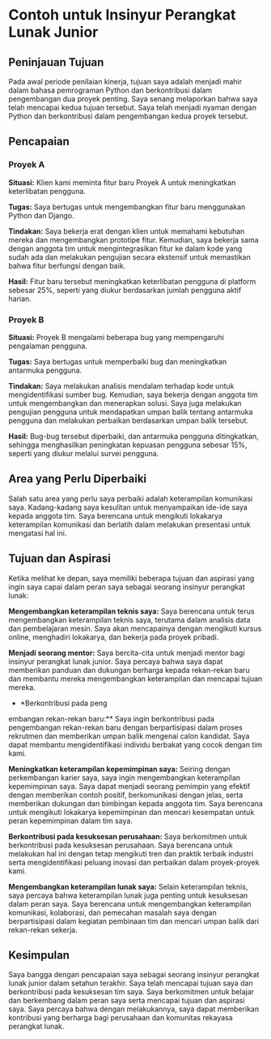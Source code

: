 # Contoh untuk Insinyur Perangkat Lunak Junior

## **Peninjauan Tujuan**

Pada awal periode penilaian kinerja, tujuan saya adalah menjadi mahir dalam bahasa pemrograman Python dan berkontribusi dalam pengembangan dua proyek penting. Saya senang melaporkan bahwa saya telah mencapai kedua tujuan tersebut. Saya telah menjadi nyaman dengan Python dan berkontribusi dalam pengembangan kedua proyek tersebut.

## **Pencapaian**

### **Proyek A**

**Situasi:** Klien kami meminta fitur baru Proyek A untuk meningkatkan keterlibatan pengguna.

**Tugas:** Saya bertugas untuk mengembangkan fitur baru menggunakan Python dan Django.

**Tindakan:** Saya bekerja erat dengan klien untuk memahami kebutuhan mereka dan mengembangkan prototipe fitur. Kemudian, saya bekerja sama dengan anggota tim untuk mengintegrasikan fitur ke dalam kode yang sudah ada dan melakukan pengujian secara ekstensif untuk memastikan bahwa fitur berfungsi dengan baik.

**Hasil:** Fitur baru tersebut meningkatkan keterlibatan pengguna di platform sebesar 25%, seperti yang diukur berdasarkan jumlah pengguna aktif harian.

### **Proyek B**

**Situasi:** Proyek B mengalami beberapa bug yang mempengaruhi pengalaman pengguna.

**Tugas:** Saya bertugas untuk memperbaiki bug dan meningkatkan antarmuka pengguna.

**Tindakan:** Saya melakukan analisis mendalam terhadap kode untuk mengidentifikasi sumber bug. Kemudian, saya bekerja dengan anggota tim untuk mengembangkan dan menerapkan solusi. Saya juga melakukan pengujian pengguna untuk mendapatkan umpan balik tentang antarmuka pengguna dan melakukan perbaikan berdasarkan umpan balik tersebut.

**Hasil:** Bug-bug tersebut diperbaiki, dan antarmuka pengguna ditingkatkan, sehingga menghasilkan peningkatan kepuasan pengguna sebesar 15%, seperti yang diukur melalui survei pengguna.

## **Area yang Perlu Diperbaiki**

Salah satu area yang perlu saya perbaiki adalah keterampilan komunikasi saya. Kadang-kadang saya kesulitan untuk menyampaikan ide-ide saya kepada anggota tim. Saya berencana untuk mengikuti lokakarya keterampilan komunikasi dan berlatih dalam melakukan presentasi untuk mengatasi hal ini.

## **Tujuan dan Aspirasi**

Ketika melihat ke depan, saya memiliki beberapa tujuan dan aspirasi yang ingin saya capai dalam peran saya sebagai seorang insinyur perangkat lunak:

**Mengembangkan keterampilan teknis saya:** Saya berencana untuk terus mengembangkan keterampilan teknis saya, terutama dalam analisis data dan pembelajaran mesin. Saya akan mencapainya dengan mengikuti kursus online, menghadiri lokakarya, dan bekerja pada proyek pribadi.

**Menjadi seorang mentor:** Saya bercita-cita untuk menjadi mentor bagi insinyur perangkat lunak junior. Saya percaya bahwa saya dapat memberikan panduan dan dukungan berharga kepada rekan-rekan baru dan membantu mereka mengembangkan keterampilan dan mencapai tujuan mereka.

- \*Berkontribusi pada peng

embangan rekan-rekan baru:\*\* Saya ingin berkontribusi pada pengembangan rekan-rekan baru dengan berpartisipasi dalam proses rekrutmen dan memberikan umpan balik mengenai calon kandidat. Saya dapat membantu mengidentifikasi individu berbakat yang cocok dengan tim kami.

**Meningkatkan keterampilan kepemimpinan saya:** Seiring dengan perkembangan karier saya, saya ingin mengembangkan keterampilan kepemimpinan saya. Saya dapat menjadi seorang pemimpin yang efektif dengan memberikan contoh positif, berkomunikasi dengan jelas, serta memberikan dukungan dan bimbingan kepada anggota tim. Saya berencana untuk mengikuti lokakarya kepemimpinan dan mencari kesempatan untuk peran kepemimpinan dalam tim saya.

**Berkontribusi pada kesuksesan perusahaan:** Saya berkomitmen untuk berkontribusi pada kesuksesan perusahaan. Saya berencana untuk melakukan hal ini dengan tetap mengikuti tren dan praktik terbaik industri serta mengidentifikasi peluang inovasi dan perbaikan dalam proyek-proyek kami.

**Mengembangkan keterampilan lunak saya:** Selain keterampilan teknis, saya percaya bahwa keterampilan lunak juga penting untuk kesuksesan dalam peran saya. Saya berencana untuk mengembangkan keterampilan komunikasi, kolaborasi, dan pemecahan masalah saya dengan berpartisipasi dalam kegiatan pembinaan tim dan mencari umpan balik dari rekan-rekan sekerja.

## **Kesimpulan**

Saya bangga dengan pencapaian saya sebagai seorang insinyur perangkat lunak junior dalam setahun terakhir. Saya telah mencapai tujuan saya dan berkontribusi pada kesuksesan tim saya. Saya berkomitmen untuk belajar dan berkembang dalam peran saya serta mencapai tujuan dan aspirasi saya. Saya percaya bahwa dengan melakukannya, saya dapat memberikan kontribusi yang berharga bagi perusahaan dan komunitas rekayasa perangkat lunak.
